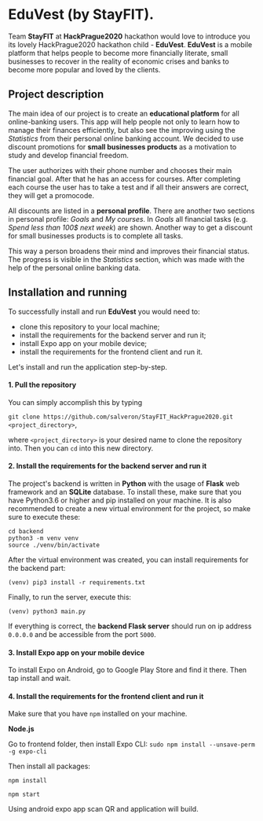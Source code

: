 # EduVest (by StayFIT).

Team **StayFIT** at **HackPrague2020** hackathon would love to introduce you its
lovely HackPrague2020 hackathon child - **EduVest**. **EduVest** is a mobile platform
that helps people to become more financially literate, small businesses to recover
in the reality of economic crises and banks to become more popular and loved by the clients.

## Project description

The main idea of our project is to create an **educational platform** for all online-banking users. This app will 
help people not only to learn how to manage their finances efficiently, but also see the improving using the 
*Statistics* from their personal online banking account. We decided to use discount promotions for **small 
businesses products** as a motivation to study and develop financial freedom.

The user authorizes with their phone number and chooses their main financial goal. After that he has an
access for courses. After completing each course the user has to take a test and if all their answers are correct, they will get a promocode. 

All discounts are listed in a **personal profile**. There are another two sections in personal profile: *Goals*
and *My courses*. In *Goals* all financial tasks (e.g. *Spend less than 100$ next week*) are shown. Another way
to get a discount for small businesses products is to complete all tasks.

This way a person broadens their mind and improves their financial status. The progress is visible in 
the *Statistics* section, which was made with the help of the personal online banking data.

## Installation and running

To successfully install and run **EduVest** you would need to:

* clone this repository to your local machine;
* install the requirements for the backend server and run it;
* install Expo app on your mobile device;
* install the requirements for the frontend client and run it.

Let's install and run the application step-by-step.

#### 1. Pull the repository

You can simply accomplish this by typing

`git clone https://github.com/salveron/StayFIT_HackPrague2020.git <project_directory>`,

where `<project_directory>` is your desired name to clone the repository into.
Then you can `cd` into this new directory.

#### 2. Install the requirements for the backend server and run it

The project's backend is written in **Python** with the usage of **Flask** web framework and
an **SQLite** database. To install these, make sure that you have Python3.6 or higher and pip installed
on your machine. It is also recommended to create a new virtual environment for
the project, so make sure to execute these:

`cd backend` \
`python3 -m venv venv` \
`source ./venv/bin/activate` 

After the virtual environment was created, you can install requirements for the backend part:

`(venv) pip3 install -r requirements.txt`

Finally, to run the server, execute this:

`(venv) python3 main.py`

If everything is correct, the **backend Flask server** should run on ip address 
`0.0.0.0` and be accessible from the port `5000`.

#### 3. Install Expo app on your mobile device

To install Expo on Android, go to Google Play Store and find it there. Then tap install and wait.

#### 4. Install the requirements for the frontend client and run it

Make sure that you have `npm` installed on your machine.

**Node.js**

Go to frontend folder, then install Expo CLI:
`sudo npm install --unsave-perm -g expo-cli`

Then install all packages:

`npm install`

`npm start`

Using android expo app scan QR and application will build.
